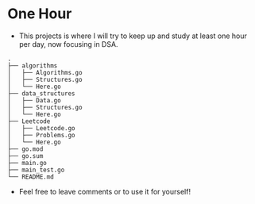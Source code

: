 # One Hour
- This projects is where I will try to keep up and study at least one hour per day, now focusing in DSA.

```
.
├── algorithms
│   ├── Algorithms.go
│   ├── Structures.go
│   └── Here.go
├── data_structures
│   ├── Data.go
│   ├── Structures.go
│   └── Here.go
├── Leetcode
│   ├── Leetcode.go
│   ├── Problems.go
│   └── Here.go
├── go.mod
├── go.sum
├── main.go
├── main_test.go
└── README.md

```

- Feel free to leave comments or to use it for yourself!
